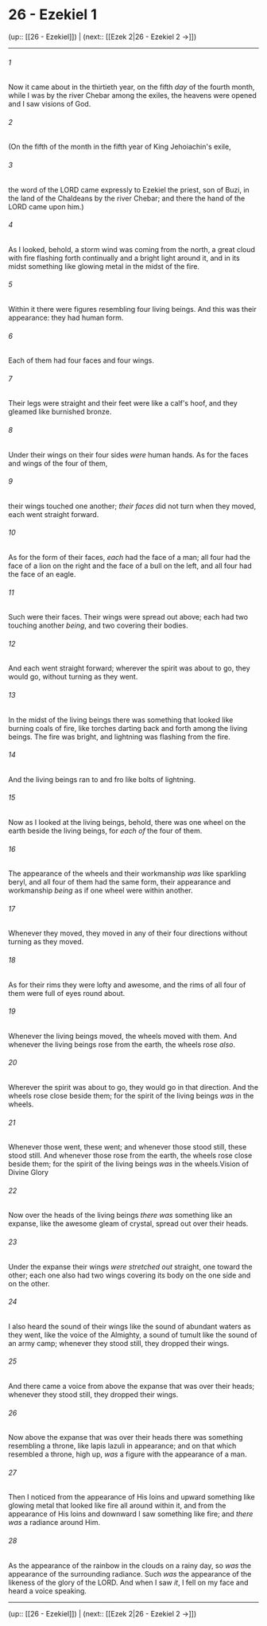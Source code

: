 # 26 - Ezekiel 1

(up:: [[26 - Ezekiel]]) | (next:: [[Ezek 2|26 - Ezekiel 2 →]])

***


###### 1 
Now it came about in the thirtieth year, on the fifth _day_ of the fourth month, while I was by the river Chebar among the exiles, the heavens were opened and I saw visions of God. 

###### 2 
(On the fifth of the month in the fifth year of King Jehoiachin's exile, 

###### 3 
the word of the LORD came expressly to Ezekiel the priest, son of Buzi, in the land of the Chaldeans by the river Chebar; and there the hand of the LORD came upon him.) 

###### 4 
As I looked, behold, a storm wind was coming from the north, a great cloud with fire flashing forth continually and a bright light around it, and in its midst something like glowing metal in the midst of the fire. 

###### 5 
Within it there were figures resembling four living beings. And this was their appearance: they had human form. 

###### 6 
Each of them had four faces and four wings. 

###### 7 
Their legs were straight and their feet were like a calf's hoof, and they gleamed like burnished bronze. 

###### 8 
Under their wings on their four sides _were_ human hands. As for the faces and wings of the four of them, 

###### 9 
their wings touched one another; _their faces_ did not turn when they moved, each went straight forward. 

###### 10 
As for the form of their faces, _each_ had the face of a man; all four had the face of a lion on the right and the face of a bull on the left, and all four had the face of an eagle. 

###### 11 
Such were their faces. Their wings were spread out above; each had two touching another _being_, and two covering their bodies. 

###### 12 
And each went straight forward; wherever the spirit was about to go, they would go, without turning as they went. 

###### 13 
In the midst of the living beings there was something that looked like burning coals of fire, like torches darting back and forth among the living beings. The fire was bright, and lightning was flashing from the fire. 

###### 14 
And the living beings ran to and fro like bolts of lightning. 

###### 15 
Now as I looked at the living beings, behold, there was one wheel on the earth beside the living beings, for _each of_ the four of them. 

###### 16 
The appearance of the wheels and their workmanship _was_ like sparkling beryl, and all four of them had the same form, their appearance and workmanship _being_ as if one wheel were within another. 

###### 17 
Whenever they moved, they moved in any of their four directions without turning as they moved. 

###### 18 
As for their rims they were lofty and awesome, and the rims of all four of them were full of eyes round about. 

###### 19 
Whenever the living beings moved, the wheels moved with them. And whenever the living beings rose from the earth, the wheels rose _also_. 

###### 20 
Wherever the spirit was about to go, they would go in that direction. And the wheels rose close beside them; for the spirit of the living beings _was_ in the wheels. 

###### 21 
Whenever those went, these went; and whenever those stood still, these stood still. And whenever those rose from the earth, the wheels rose close beside them; for the spirit of the living beings _was_ in the wheels.Vision of Divine Glory 

###### 22 
Now over the heads of the living beings _there was_ something like an expanse, like the awesome gleam of crystal, spread out over their heads. 

###### 23 
Under the expanse their wings _were stretched out_ straight, one toward the other; each one also had two wings covering its body on the one side and on the other. 

###### 24 
I also heard the sound of their wings like the sound of abundant waters as they went, like the voice of the Almighty, a sound of tumult like the sound of an army camp; whenever they stood still, they dropped their wings. 

###### 25 
And there came a voice from above the expanse that was over their heads; whenever they stood still, they dropped their wings. 

###### 26 
Now above the expanse that was over their heads there was something resembling a throne, like lapis lazuli in appearance; and on that which resembled a throne, high up, _was_ a figure with the appearance of a man. 

###### 27 
Then I noticed from the appearance of His loins and upward something like glowing metal that looked like fire all around within it, and from the appearance of His loins and downward I saw something like fire; and _there was_ a radiance around Him. 

###### 28 
As the appearance of the rainbow in the clouds on a rainy day, so _was_ the appearance of the surrounding radiance. Such _was_ the appearance of the likeness of the glory of the LORD. And when I saw _it_, I fell on my face and heard a voice speaking.

***

(up:: [[26 - Ezekiel]]) | (next:: [[Ezek 2|26 - Ezekiel 2 →]])
